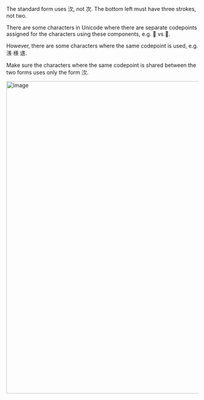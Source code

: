 The standard form uses 㳄, not 次. The bottom left must have three strokes, not two.

There are some characters in Unicode where there are separate codepoints assigned for the characters using these components, e.g. 𦅗 vs 𦆀.

However, there are some characters where the same codepoint is used, e.g. 㵪 檨 䢭.

Make sure the characters where the same codepoint is shared between the two forms uses only the form 㳄.

<img width="822" alt="image" src="https://github.com/hfhchan/hk-font-guide/assets/8191296/8e2f26ca-153a-4378-b519-3d5ae79074cf">
